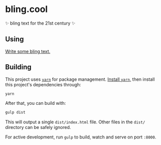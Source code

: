 # bling.cool

✨ bling text for the 21st century ✨

## Using

[Write some bling text.](https://bling.cool)

## Building

This project uses [`yarn`](https://yarnpkg.com) for package management.
[Install `yarn`,](https://yarnpkg.com/en/docs/install#mac-stable) then install
this project's dependencies through:

```sh
yarn
```

After that, you can build with:

```sh
gulp dist
```

This will output a single `dist/index.html` file. Other files in the `dist/`
directory can be safely ignored.

For active development, run `gulp` to build, watch and serve on port `:8000`.
